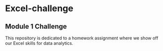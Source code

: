 # Excel-challenge
## Module 1 Challenge

This repository is dedicated to a homework assignment where we show off our Excel skills for data analytics.


